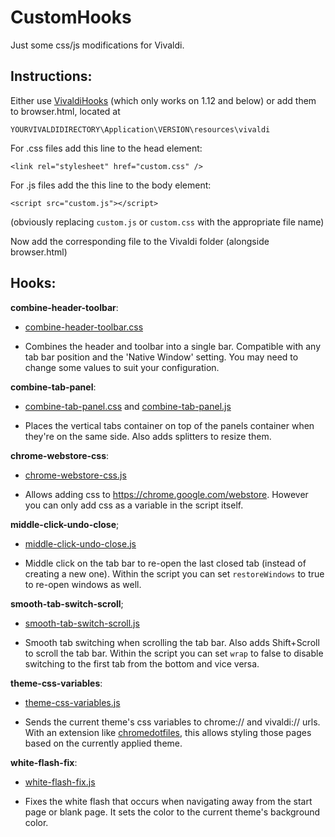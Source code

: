 # CustomHooks
Just some css/js modifications for Vivaldi.

## Instructions: 
Either use [VivaldiHooks](https://github.com/justdanpo/VivaldiHooks) (which only works on 1.12 and below) or add them to browser.html, located at

`YOURVIVALDIDIRECTORY\Application\VERSION\resources\vivaldi`

For .css files add this line to the head element:

`<link rel="stylesheet" href="custom.css" />`

For .js files add the this line to the body element:

`<script src="custom.js"></script>`

(obviously replacing `custom.js` or `custom.css` with the appropriate file name)

Now add the corresponding file to the Vivaldi folder (alongside browser.html)

## Hooks:
**combine-header-toolbar**: 
 - [combine-header-toolbar.css](https://github.com/Sporif/CustomHooks/blob/master/hooks/combine-header-toolbar.css) 

 - Combines the header and toolbar into a single bar. Compatible with any tab bar position and the 'Native Window' setting. You may need to change some values to suit your configuration.

**combine-tab-panel**: 
 - [combine-tab-panel.css](https://github.com/Sporif/CustomHooks/blob/master/hooks/combine-tab-panel.css) and [combine-tab-panel.js](https://github.com/Sporif/CustomHooks/blob/master/hooks/combine-tab-panel.js)
 
 - Places the vertical tabs container on top of the panels container when they're on the same side. Also adds splitters to resize them.
 
**chrome-webstore-css**: 
 - [chrome-webstore-css.js](https://github.com/Sporif/CustomHooks/blob/master/hooks/chrome-webstore-css.js)

 - Allows adding css to https://chrome.google.com/webstore. However you can only add css as a variable in the script itself.
 
**middle-click-undo-close**; 
 - [middle-click-undo-close.js](https://github.com/Sporif/CustomHooks/blob/master/hooks/middle-click-undo-close.js)

 - Middle click on the tab bar to re-open the last closed tab (instead of creating a new one). Within the script you can set `restoreWindows` to true to re-open windows as well.
 
**smooth-tab-switch-scroll**; 
 - [smooth-tab-switch-scroll.js](https://github.com/Sporif/CustomHooks/blob/master/hooks/smooth-tab-switch-scroll.js)

 - Smooth tab switching when scrolling the tab bar. Also adds Shift+Scroll to scroll the tab bar. Within the script you can set `wrap` to false to disable switching to the first tab from the bottom and vice versa.
 
**theme-css-variables**: 
 - [theme-css-variables.js](https://github.com/Sporif/CustomHooks/blob/master/hooks/theme-css-variables.js)

 - Sends the current theme's css variables to chrome:// and vivaldi:// urls. With an extension like [chromedotfiles](https://github.com/hbt/chromedotfiles), this allows styling those pages based on the currently applied theme.
 
**white-flash-fix**: 
 - [white-flash-fix.js](https://github.com/Sporif/CustomHooks/blob/master/hooks/white-flash-fix.js)

 - Fixes the white flash that occurs when navigating away from the start page or blank page. It sets the color to the current theme's background color.
